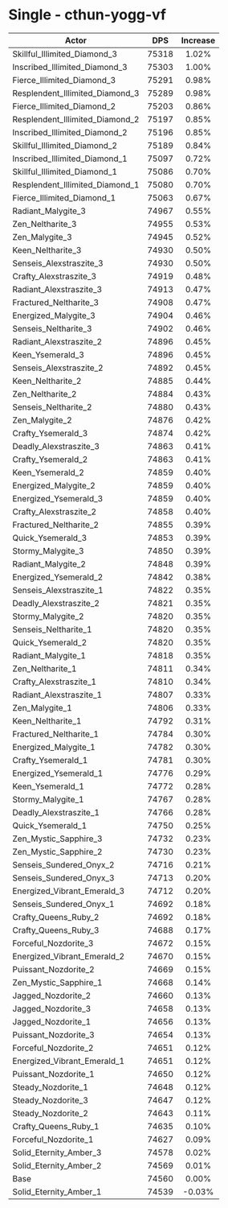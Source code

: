# Single - cthun-yogg-vf
| Actor | DPS | Increase |
|---|:---:|:---:|
|Skillful_Illimited_Diamond_3|75318|1.02%|
|Inscribed_Illimited_Diamond_3|75303|1.00%|
|Fierce_Illimited_Diamond_3|75291|0.98%|
|Resplendent_Illimited_Diamond_3|75289|0.98%|
|Fierce_Illimited_Diamond_2|75203|0.86%|
|Resplendent_Illimited_Diamond_2|75197|0.85%|
|Inscribed_Illimited_Diamond_2|75196|0.85%|
|Skillful_Illimited_Diamond_2|75189|0.84%|
|Inscribed_Illimited_Diamond_1|75097|0.72%|
|Skillful_Illimited_Diamond_1|75086|0.70%|
|Resplendent_Illimited_Diamond_1|75080|0.70%|
|Fierce_Illimited_Diamond_1|75063|0.67%|
|Radiant_Malygite_3|74967|0.55%|
|Zen_Neltharite_3|74955|0.53%|
|Zen_Malygite_3|74945|0.52%|
|Keen_Neltharite_3|74930|0.50%|
|Senseis_Alexstraszite_3|74930|0.50%|
|Crafty_Alexstraszite_3|74919|0.48%|
|Radiant_Alexstraszite_3|74913|0.47%|
|Fractured_Neltharite_3|74908|0.47%|
|Energized_Malygite_3|74904|0.46%|
|Senseis_Neltharite_3|74902|0.46%|
|Radiant_Alexstraszite_2|74896|0.45%|
|Keen_Ysemerald_3|74896|0.45%|
|Senseis_Alexstraszite_2|74892|0.45%|
|Keen_Neltharite_2|74885|0.44%|
|Zen_Neltharite_2|74884|0.43%|
|Senseis_Neltharite_2|74880|0.43%|
|Zen_Malygite_2|74876|0.42%|
|Crafty_Ysemerald_3|74874|0.42%|
|Deadly_Alexstraszite_3|74863|0.41%|
|Crafty_Ysemerald_2|74863|0.41%|
|Keen_Ysemerald_2|74859|0.40%|
|Energized_Malygite_2|74859|0.40%|
|Energized_Ysemerald_3|74859|0.40%|
|Crafty_Alexstraszite_2|74858|0.40%|
|Fractured_Neltharite_2|74855|0.39%|
|Quick_Ysemerald_3|74853|0.39%|
|Stormy_Malygite_3|74850|0.39%|
|Radiant_Malygite_2|74848|0.39%|
|Energized_Ysemerald_2|74842|0.38%|
|Senseis_Alexstraszite_1|74822|0.35%|
|Deadly_Alexstraszite_2|74821|0.35%|
|Stormy_Malygite_2|74820|0.35%|
|Senseis_Neltharite_1|74820|0.35%|
|Quick_Ysemerald_2|74820|0.35%|
|Radiant_Malygite_1|74818|0.35%|
|Zen_Neltharite_1|74811|0.34%|
|Crafty_Alexstraszite_1|74810|0.34%|
|Radiant_Alexstraszite_1|74807|0.33%|
|Zen_Malygite_1|74806|0.33%|
|Keen_Neltharite_1|74792|0.31%|
|Fractured_Neltharite_1|74784|0.30%|
|Energized_Malygite_1|74782|0.30%|
|Crafty_Ysemerald_1|74781|0.30%|
|Energized_Ysemerald_1|74776|0.29%|
|Keen_Ysemerald_1|74772|0.28%|
|Stormy_Malygite_1|74767|0.28%|
|Deadly_Alexstraszite_1|74766|0.28%|
|Quick_Ysemerald_1|74750|0.25%|
|Zen_Mystic_Sapphire_3|74732|0.23%|
|Zen_Mystic_Sapphire_2|74730|0.23%|
|Senseis_Sundered_Onyx_2|74716|0.21%|
|Senseis_Sundered_Onyx_3|74713|0.20%|
|Energized_Vibrant_Emerald_3|74712|0.20%|
|Senseis_Sundered_Onyx_1|74692|0.18%|
|Crafty_Queens_Ruby_2|74692|0.18%|
|Crafty_Queens_Ruby_3|74688|0.17%|
|Forceful_Nozdorite_3|74672|0.15%|
|Energized_Vibrant_Emerald_2|74670|0.15%|
|Puissant_Nozdorite_2|74669|0.15%|
|Zen_Mystic_Sapphire_1|74668|0.14%|
|Jagged_Nozdorite_2|74660|0.13%|
|Jagged_Nozdorite_3|74658|0.13%|
|Jagged_Nozdorite_1|74656|0.13%|
|Puissant_Nozdorite_3|74654|0.13%|
|Forceful_Nozdorite_2|74651|0.12%|
|Energized_Vibrant_Emerald_1|74651|0.12%|
|Puissant_Nozdorite_1|74650|0.12%|
|Steady_Nozdorite_1|74648|0.12%|
|Steady_Nozdorite_3|74647|0.12%|
|Steady_Nozdorite_2|74643|0.11%|
|Crafty_Queens_Ruby_1|74635|0.10%|
|Forceful_Nozdorite_1|74627|0.09%|
|Solid_Eternity_Amber_3|74578|0.02%|
|Solid_Eternity_Amber_2|74569|0.01%|
|Base|74560|0.00%|
|Solid_Eternity_Amber_1|74539|-0.03%|
